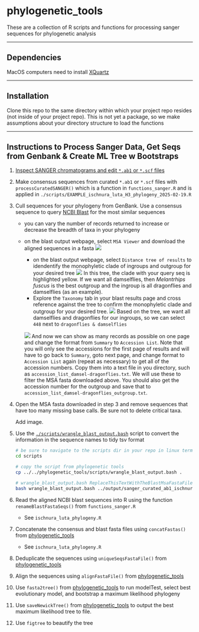 # phylogenetic_tools

These are a collection of R scripts and functions for processing sanger sequences for phylogenetic analysis

---

## Dependencies

MacOS computers need to install [XQuartz](https://www.xquartz.org/)

---

## Installation

Clone this repo to the same directory within which your project repo resides (not inside of your project repo).  This is not yet a package, so we make assumptions about your directory structure to load the functions

---

## Instructions to Process Sanger Data, Get Seqs from Genbank & Create ML Tree w Bootstraps

1. [Inspect SANGER chromatograms and edit `*.ab1` or `*.scf` files](howto_edit_ab1.md)

2. Make consensus sequences from curated `*.ab1` or `*.scf` files with `processCuratedSANGER()` which is a function in `functions_sanger.R` and is applied in `./scripts/EXAMPLE_ischnura_luta_H3_phylogeny_2025-02-19.R`

3. Cull sequences for your phylogeny from GenBank. Use a consensus sequence to query [NCBI Blast](https://blast.ncbi.nlm.nih.gov/Blast.cgi?PROGRAM=blastn&PAGE_TYPE=BlastSearch&LINK_LOC=blasthome) for the most similar sequences
   	* you can vary the number of records returned to increase or decrease the breadth of taxa in your phylogeny
	* on the blast output webpage, select `MSA Viewer` and download the aligned sequences in a fasta
	  ![](markdown_images/blast_msa.png)
        * on the blast output webpage, select `Distance tree of results` to idendentify the monophyletic clade of ingroups and outgroup for your desired tree
          ![](markdown_images/blast_tree.png)
          In this tree, the clade with your query seq is highlighted yellow.  If we want all damselflies, then _Melantrhips fuscus_ is the best outgroup and the ingroup is all dragonflies and damselflies (as an example).
        * Explore the `Taxonomy` tab in your blast results page and cross reference against the tree to confirm the monophyletic clade and outgroup for your desired tree.
          ![](markdown_images/taxonomy_browser.png)
          Based on the tree, we want all damselflies and dragonflies for our ingroups, so we can select `448` next to `dragonflies & damselflies`

	  ![](markdown_images/blast_taxonomy_damsel-dragonflies.png)
	  And now we can show as many records as possible on one page and change the format from `Summary` to `Accession List`.  Note that you will only see the accessions for the first page of results and will have to go back to `Summary`, goto next page, and change format to `Accession List` again (repeat as necessary) to get all of the accession numbers.  Copy them into a text file in you directory, such as `accession_list_damsel-dragonflies.txt`. We will use these to filter the MSA fasta downloaded above. You should also get the accession number for the outgroup and save that to `accession_list_damsel-dragonflies_outgroup.txt`.

5. Open the MSA fasta downloaded in step 3 and remove sequences that have too many missing base calls. Be sure not to delete critical taxa.

   Add image.

6. Use the [`./scripts/wrangle_blast_output.bash`](./scripts/wrangle_blast_output.bash) script to convert the information in the sequence names to tidy tsv format

   ```bash
   # be sure to navigate to the scripts dir in your repo in linux terminal before running
   cd scripts
   
   # copy the script from phylogenetic tools
   cp ../../phylogenetic_tools/scripts/wrangle_blast_output.bash .
   
   # wrangle_blast_output.bash ReplaceThisTextWithTheBlastMsaFastaFilePath > ReplaceThisTextWithTheNewFilePath.tsv
   bash wrangle_blast_output.bash ../output/sanger_curated_ab1_ischnura_luta_H3/blast_rbd_06_E1_all_619.fasta > ../output/sanger_curated_ab1_ischnura_luta_H3/blast_rbd_06_E1_all_619.tsv
   ```
7. Read the aligned NCBI blast sequences into R using the function `renameBlastFastaSeqs()` from `functions_sanger.R`
   	* See `ischnura_luta_phylogeny.R`

8. Concatenate the consensus and blast fasta files using `concatFastas()` from [phylogenetic_tools](https://github.com/Ph-IRES/phylogenetic_tools)
   	* See `ischnura_luta_phylogeny.R`

9. Deduplicate the sequences using `uniqueSeqsFastaFile()` from [phylogenetic_tools](https://github.com/Ph-IRES/phylogenetic_tools)

10. Align the sequences using `alignFastaFile()` from [phylogenetic_tools](https://github.com/Ph-IRES/phylogenetic_tools)

11. Use `fasta2tree()` from [phylogenetic_tools](https://github.com/Ph-IRES/phylogenetic_tools) to run modelTest, select best evolutionary model, and bootstrap a maximum likelihood phylogeny

12. Use `saveNewickTree()` from [phylogenetic_tools](https://github.com/Ph-IRES/phylogenetic_tools) to output the best maximum likelihood tree to file.

13. Use `figtree` to beautify the tree

